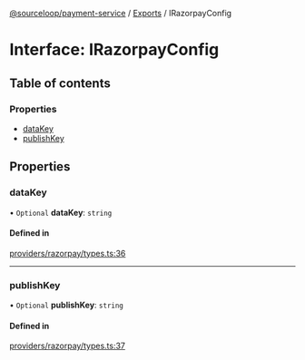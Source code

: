 [@sourceloop/payment-service](../README.md) / [Exports](../modules.md) / IRazorpayConfig

# Interface: IRazorpayConfig

## Table of contents

### Properties

- [dataKey](IRazorpayConfig.md#datakey)
- [publishKey](IRazorpayConfig.md#publishkey)

## Properties

### dataKey

• `Optional` **dataKey**: `string`

#### Defined in

[providers/razorpay/types.ts:36](https://github.com/codeweb05/repo1/blob/a4cf318/services/payment-service/src/providers/razorpay/types.ts#L36)

___

### publishKey

• `Optional` **publishKey**: `string`

#### Defined in

[providers/razorpay/types.ts:37](https://github.com/codeweb05/repo1/blob/a4cf318/services/payment-service/src/providers/razorpay/types.ts#L37)
